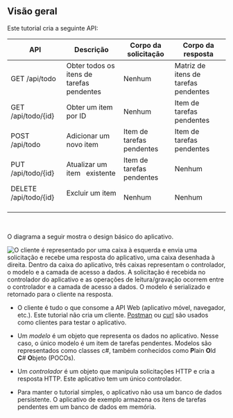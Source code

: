 ## <a name="overview"></a>Visão geral

Este tutorial cria a seguinte API:

|API | Descrição | Corpo da solicitação | Corpo da resposta |
|--- | ---- | ---- | ---- |
|GET /api/todo | Obter todos os itens de tarefas pendentes | Nenhum | Matriz de itens de tarefas pendentes|
|GET /api/todo/{id} | Obter um item por ID | Nenhum | Item de tarefas pendentes|
|POST /api/todo | Adicionar um novo item | Item de tarefas pendentes | Item de tarefas pendentes |
|PUT /api/todo/{id} | Atualizar um item &nbsp; existente | Item de tarefas pendentes | Nenhum |
|DELETE /api/todo/{id} &nbsp; &nbsp; | Excluir um item &nbsp; &nbsp; | Nenhum | Nenhum|

<br>

O diagrama a seguir mostra o design básico do aplicativo.

![O cliente é representado por uma caixa à esquerda e envia uma solicitação e recebe uma resposta do aplicativo, uma caixa desenhada à direita. Dentro da caixa do aplicativo, três caixas representam o controlador, o modelo e a camada de acesso a dados. A solicitação é recebida no controlador do aplicativo e as operações de leitura/gravação ocorrem entre o controlador e a camada de acesso a dados. O modelo é serializado e retornado para o cliente na resposta.](../../tutorials/first-web-api/_static/architecture.png)

* O cliente é tudo o que consome a API Web (aplicativo móvel, navegador, etc.). Este tutorial não cria um cliente. [Postman](https://www.getpostman.com/) ou [curl](https://developer.apple.com/legacy/library/documentation/Darwin/Reference/ManPages/man1/curl.1.html) são usados como clientes para testar o aplicativo.

* Um *modelo* é um objeto que representa os dados no aplicativo. Nesse caso, o único modelo é um item de tarefas pendentes. Modelos são representados como classes c#, também conhecidos como **P**lain **O**ld **C**# **O**bjeto (POCOs).

* Um *controlador* é um objeto que manipula solicitações HTTP e cria a resposta HTTP. Este aplicativo tem um único controlador.

* Para manter o tutorial simples, o aplicativo não usa um banco de dados persistente. O aplicativo de exemplo armazena os itens de tarefas pendentes em um banco de dados em memória.
